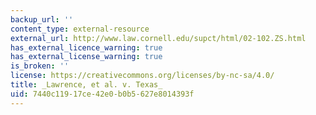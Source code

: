 ```yaml
---
backup_url: ''
content_type: external-resource
external_url: http://www.law.cornell.edu/supct/html/02-102.ZS.html
has_external_licence_warning: true
has_external_license_warning: true
is_broken: ''
license: https://creativecommons.org/licenses/by-nc-sa/4.0/
title: _Lawrence, et al. v. Texas_
uid: 7440c119-17ce-42e0-b0b5-627e8014393f
---
```

